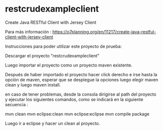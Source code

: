 # restcrudexampleclient

Create Java RESTful Client with Jersey Client

Para más información  : https://o7planning.org/en/11217/create-java-restful-client-with-jersey-client

Instrucciones para poder utilizar este proyecto de prueba:

Descargar el proyecto "restcrudexampleclient" 

Luego importar el proyecto como un proyecto maven existente.

Después de haber importado el proyecto hacer click derecho e irse hasta la opción de maven, esperar que se desplegue la 
opciones luego elegir maven clean y luego maven install.

en caso de tener problemas, desde la consola dirigirse al path del proyecto y ejecutar los siguientes comandos, como se indicará en la siguiente secuencia : 

mvn clean
mvn eclipse:clean
mvn eclipse:eclipse
mvn compile package

Luego ir a eclipse y hacer un clean al proyecto.
